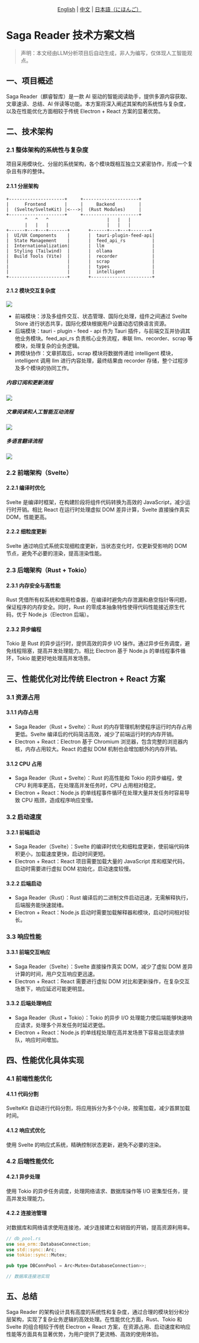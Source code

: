 <p align="center">
    <a href="./Introduction-of-the-solution.md">English</a>
    |
    <a href="./Introduction-of-the-solution-zh.md">中文</a>
    |
    <a href="./Introduction-of-the-solution-ja.md">日本語（にほんご）</a>
</p>

# Saga Reader 技术方案文档
> 声明：本文经由LLM分析项目后自动生成，非人为编写，仅体现人工智能观点。

## 一、项目概述
Saga Reader（麒睿智库）是一款 AI 驱动的智能阅读助手，提供多源内容获取、文章速读、总结、AI 伴读等功能。本方案将深入阐述其架构的系统性与复杂度，以及在性能优化方面相较于传统 Electron + React 方案的显著优势。

## 二、技术架构
### 2.1 整体架构的系统性与复杂度
项目采用模块化、分层的系统架构，各个模块既相互独立又紧密协作，形成一个复杂且有序的整体。

#### 2.1.1 分层架构
```plaintext
+---------------------+     +---------------------+
|      Frontend       |     |     Backend         |
|  (Svelte/SvelteKit) |<--->|  (Rust Modules)     |
+---------------------+     +---------------------+
       ^   ^   ^                      |   |   |
       |   |   |                      |   |   |
+------+---+---+-------+       +------+---+---+-------+
|  UI/UX Components    |       |  tauri-plugin-feed-api|
|  State Management    |       |  feed_api_rs          |
|  Internationalization|       |  llm                  |
|  Styling (Tailwind)  |       |  ollama               |
|  Build Tools (Vite)  |       |  recorder             |
|                      |       |  scrap                |
|                      |       |  types                |
|                      |       |  intelligent          |
+----------------------+       +-----------------------+
```

#### 2.1.2 模块交互复杂度
![](./assets/modules-diags-zh.png)
- 前端模块：涉及多组件交互、状态管理、国际化处理，组件之间通过 Svelte Store 进行状态共享，国际化模块根据用户设置动态切换语言资源。
- 后端模块：tauri - plugin - feed - api 作为 Tauri 插件，与前端交互并协调其他业务模块。feed_api_rs 负责核心业务流程，串联 llm、recorder、scrap 等模块，处理复杂的业务逻辑。
- 跨模块协作：文章抓取后，scrap 模块将数据传递给 intelligent 模块，intelligent 调用 llm 进行内容处理，最终结果由 recorder 存储，整个过程涉及多个模块的协同工作。

##### 内容订阅和更新流程
![](./assets/flows-feeds-diags-zh.png)

##### 文章阅读和人工智能互动流程
![](./assets/flows-read-diags-zh.png)

##### 多语言翻译流程
![](./assets/flows-translation-diags-zh.png)

### 2.2 前端架构（Svelte）
#### 2.2.1 编译时优化
Svelte 是编译时框架，在构建阶段将组件代码转换为高效的 JavaScript，减少运行时开销。相比 React 在运行时处理虚拟 DOM 差异计算，Svelte 直接操作真实 DOM，性能更高。

#### 2.2.2 细粒度更新
Svelte 通过响应式系统实现细粒度更新，当状态变化时，仅更新受影响的 DOM 节点，避免不必要的渲染，提高渲染性能。

### 2.3 后端架构（Rust + Tokio）
#### 2.3.1 内存安全与高性能
Rust 凭借所有权系统和借用检查器，在编译时避免内存泄漏和悬空指针等问题，保证程序的内存安全。同时，Rust 的零成本抽象特性使得代码性能接近原生代码，优于 Node.js（Electron 后端）。

#### 2.3.2 异步编程
Tokio 是 Rust 的异步运行时，提供高效的异步 I/O 操作。通过异步任务调度，避免线程阻塞，提高并发处理能力。相比 Electron 基于 Node.js 的单线程事件循环，Tokio 能更好地处理高并发场景。

## 三、性能优化对比传统 Electron + React 方案
### 3.1 资源占用
#### 3.1.1 内存占用
- Saga Reader（Rust + Svelte）：Rust 的内存管理机制使程序运行时内存占用更低。Svelte 编译后的代码简洁高效，减少了前端运行时的内存开销。
- Electron + React：Electron 基于 Chromium 浏览器，包含完整的浏览器内核，内存占用较大。React 的虚拟 DOM 机制也会增加额外的内存开销。

#### 3.1.2 CPU 占用
- Saga Reader（Rust + Svelte）：Rust 的高性能和 Tokio 的异步编程，使 CPU 利用率更高，在处理高并发任务时，CPU 占用相对稳定。
- Electron + React：Node.js 的单线程事件循环在处理大量并发任务时容易导致 CPU 瓶颈，造成程序响应变慢。

### 3.2 启动速度
#### 3.2.1 前端启动
- Saga Reader（Svelte）：Svelte 的编译时优化和细粒度更新，使前端代码体积更小，加载速度更快，启动时间更短。
- Electron + React：React 项目需要加载大量的 JavaScript 库和框架代码，启动时需要进行虚拟 DOM 初始化，启动速度较慢。

#### 3.2.2 后端启动
- Saga Reader（Rust）：Rust 编译后的二进制文件启动迅速，无需解释执行，后端服务能快速就绪。
- Electron + React：Node.js 启动时需要加载解释器和模块，启动时间相对较长。

### 3.3 响应性能
#### 3.3.1 前端交互响应
- Saga Reader（Svelte）：Svelte 直接操作真实 DOM，减少了虚拟 DOM 差异计算的时间，用户交互响应更迅速。
- Electron + React：React 需要进行虚拟 DOM 对比和更新操作，在复杂交互场景下，响应延迟可能更明显。

#### 3.3.2 后端处理响应
- Saga Reader（Rust + Tokio）：Tokio 的异步 I/O 处理能力使后端能够快速响应请求，处理多个并发任务时延迟更低。
- Electron + React：Node.js 的单线程处理在高并发场景下容易出现请求排队，响应时间增加。

## 四、性能优化具体实现
### 4.1 前端性能优化
#### 4.1.1 代码分割
SvelteKit 自动进行代码分割，将应用拆分为多个小块，按需加载，减少首屏加载时间。

#### 4.1.2 响应式优化
使用 Svelte 的响应式系统，精确控制状态更新，避免不必要的渲染。

### 4.2 后端性能优化
#### 4.2.1 异步处理
使用 Tokio 的异步任务调度，处理网络请求、数据库操作等 I/O 密集型任务，提高并发处理能力。

#### 4.2.2 连接池管理
对数据库和网络请求使用连接池，减少连接建立和销毁的开销，提高资源利用率。

```rust
// db_pool.rs
use sea_orm::DatabaseConnection;
use std::sync::Arc;
use tokio::sync::Mutex;

pub type DBConnPool = Arc<Mutex<DatabaseConnection>>;

// 数据库连接池实现
```

## 五、总结
Saga Reader 的架构设计具有高度的系统性和复杂度，通过合理的模块划分和分层架构，实现了复杂业务逻辑的高效处理。在性能优化方面，Rust、Tokio 和 Svelte 的组合相较于传统 Electron + React 方案，在资源占用、启动速度和响应性能等方面具有显著优势，为用户提供了更流畅、高效的使用体验。 